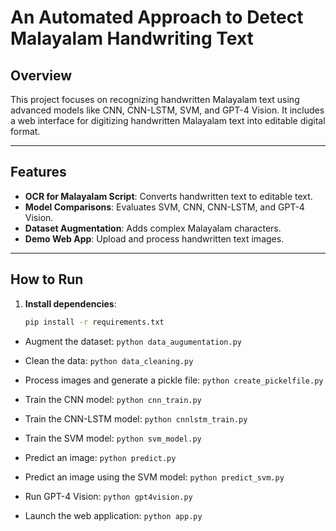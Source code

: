 # **An Automated Approach to Detect Malayalam Handwriting Text**

## **Overview**
This project focuses on recognizing handwritten Malayalam text using advanced models like CNN, CNN-LSTM, SVM, and GPT-4 Vision. It includes a web interface for digitizing handwritten Malayalam text into editable digital format.

---

## **Features**
- **OCR for Malayalam Script**: Converts handwritten text to editable text.
- **Model Comparisons**: Evaluates SVM, CNN, CNN-LSTM, and GPT-4 Vision.
- **Dataset Augmentation**: Adds complex Malayalam characters.
- **Demo Web App**: Upload and process handwritten text images.

---

## **How to Run**

1. **Install dependencies**:  
   ```bash
   pip install -r requirements.txt

- Augment the dataset: `python data_augumentation.py`

- Clean the data: `python data_cleaning.py`

- Process images and generate a pickle file: `python create_pickelfile.py`

- Train the CNN model: `python cnn_train.py`

- Train the CNN-LSTM model: `python cnnlstm_train.py`

- Train the SVM model: `python svm_model.py`

- Predict an image: `python predict.py`

- Predict an image using the SVM model: `python predict_svm.py`

- Run GPT-4 Vision: `python gpt4vision.py`

- Launch the web application: `python app.py`




